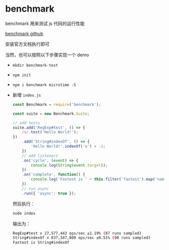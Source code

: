 # benchmark

benchmark 用来测试 js 代码的运行性能

[benchmark github](https://github.com/bestiejs/benchmark.js)

安装官方文档执行即可

当然，也可以按照以下步骤实现一个 demo

+   `mkdir benchmark-test`
+   `npm init`
+   `npm i benchmark microtime -S`
+   新增 `index.js`

    ```js
    const Benchmark = require('benchmark');

    const suite = new Benchmark.Suite;

    // add tests
    suite.add('RegExp#test', () => {
        /o/.test('Hello World!');
    })
        .add('String#indexOf', () => {
            'Hello World!'.indexOf('o') > -1;
        })
        // add listeners
        .on('cycle', (event) => {
            console.log(String(event.target));
        })
        .on('complete', function() {
            console.log('Fastest is ' + this.filter('fastest').map('name'));
        })
        // run async
        .run({ 'async': true });
    ```

    然后执行：

    ```bash
    node index
    ```

    输出为：

    ```bash
    RegExp#test x 27,577,443 ops/sec ±1.19% (87 runs sampled)
    String#indexOf x 837,347,809 ops/sec ±0.51% (90 runs sampled)
    Fastest is String#indexOf
    ```
